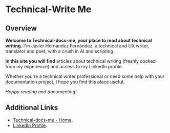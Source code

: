 # Technical-Write Me

## Overview  

**Welcome to Technical-docs-me, your place to read about technical writing.** I'm Javier Hernández Fernández, a technical and UX writer, translator and poet, with a crush in AI and scripting.   

**In this site you will find** articles about technical writing (freshly cooked from my experience) and access to my LinkedIn profile.   


Whether you're a technical writer professional or need some help with your documentation project, I hope you find this place useful.

_Happy reading and documenting!_  


## Additional Links  

* [Technical-docs-me - Home](https://javierhf.github.io/technical-write-me/).
* [LinkedIn Profile](https://www.linkedin.com/in/javier-hernandez-fernandez/).

